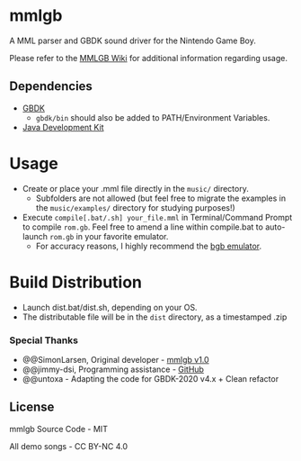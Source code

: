 mmlgb
=====

A MML parser and GBDK sound driver for the Nintendo Game Boy.

Please refer to the [MMLGB Wiki](https://github.com/potatoTeto/mmlgb/wiki) for additional information regarding usage.

## Dependencies
- [GBDK](https://github.com/gbdk-2020/gbdk-2020)
  - ``gbdk/bin`` should also be added to PATH/Environment Variables.
- [Java Development Kit](https://www.oracle.com/java/technologies/downloads/)

# Usage
- Create or place your .mml file directly in the ``music/`` directory.
  - Subfolders are not allowed (but feel free to migrate the examples in the ``music/examples/`` directory for studying purposes!)
- Execute ``compile[.bat/.sh] your_file.mml`` in Terminal/Command Prompt to compile ``rom.gb``. Feel free to amend a line within compile.bat to auto-launch ``rom.gb`` in your favorite emulator.
  - For accuracy reasons, I highly recommend the [bgb emulator](https://bgb.bircd.org/).

# Build Distribution
- Launch dist.bat/dist.sh, depending on your OS.
- The distributable file will be in the ``dist`` directory, as a timestamped .zip

### Special Thanks
- @@SimonLarsen, Original developer - [mmlgb v1.0](https://github.com/SimonLarsen/mmlgb)
- @@jimmy-dsi, Programming assistance - [GitHub](https://github.com/jimmy-dsi)
- @@untoxa - Adapting the code for GBDK-2020 v4.x + Clean refactor

## License

mmlgb Source Code - MIT

All demo songs - CC BY-NC 4.0

